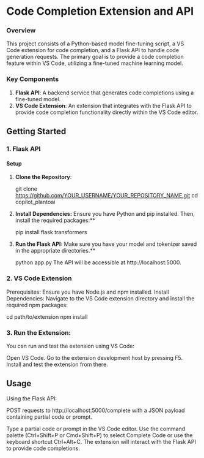 # Code Completion Extension and API

### Overview

This project consists of a Python-based model fine-tuning script, a VS Code extension for code completion, and a Flask API to handle code generation requests. The primary goal is to provide a code completion feature within VS Code, utilizing a fine-tuned machine learning model.

### Key Components

1. **Flask API**: A backend service that generates code completions using a fine-tuned model.
2. **VS Code Extension**: An extension that integrates with the Flask API to provide code completion functionality directly within the VS Code editor.

## Getting Started

### 1. Flask API

#### Setup

1. **Clone the Repository**:
   
   git clone https://github.com/YOUR_USERNAME/YOUR_REPOSITORY_NAME.git
   cd copilot_plantoai

2. **Install Dependencies:** Ensure you have Python and pip installed. Then, install the required packages:**

   pip install flask transformers

3. **Run the Flask API:** Make sure you have your model and tokenizer saved in the appropriate directories.**

   python app.py
   The API will be accessible at http://localhost:5000.

### 2. VS Code Extension

   Prerequisites: Ensure you have Node.js and npm installed.
   Install Dependencies: Navigate to the VS Code extension directory and install the required npm packages:

   cd path/to/extension
   npm install

### 3. Run the Extension: 
   You can run and test the extension using VS Code:

   Open VS Code.
   Go to the extension development host by pressing F5.
   Install and test the extension from there.

## Usage
   Using the Flask API:

   POST requests to http://localhost:5000/complete with a JSON payload containing partial code or prompt.

   Type a partial code or prompt in the VS Code editor.
   Use the command palette (Ctrl+Shift+P or Cmd+Shift+P) to select Complete Code or use the keyboard shortcut Ctrl+Alt+C.
   The extension will interact with the Flask API to provide code completions.


